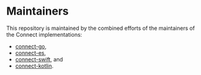 # Maintainers

This repository is maintained by the combined efforts of the maintainers of the
Connect implementations:

- [connect-go][go],
- [connect-es][es],
- [connect-swift][swift], and
- [connect-kotlin][kotlin].

[go]: https://github.com/connectrpc/connect-go/blob/main/MAINTAINERS.md
[es]: https://github.com/connectrpc/connect-es/blob/main/MAINTAINERS.md
[swift]: https://github.com/connectrpc/connect-swift/blob/main/MAINTAINERS.md
[kotlin]: https://github.com/connectrpc/connect-kotlin/blob/main/MAINTAINERS.md
